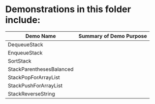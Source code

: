 # Demonstrations in this folder include:
  
| Demo Name | Summary of Demo Purpose |  
| ---------- | ---------- |  
| DequeueStack | |  
| EnqueueStack | |  
| SortStack | |  
| StackParenthesesBalanced | |  
| StackPopForArrayList | |  
| StackPushForArrayList | |  
| StackReverseString | |

